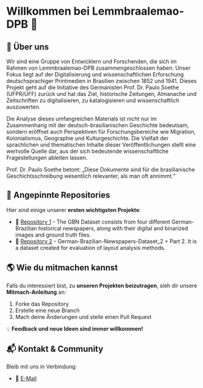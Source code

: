 # Willkommen bei Lemmbraalemao-DPB 👋

## 🏢 Über uns
Wir sind eine Gruppe von Entwicklern und Forschenden, die sich im Rahmen von Lemmbraalemao-DPB zusammengeschlossen haben. Unser Fokus liegt auf der Digitalisierung und wissenschaftlichen Erforschung deutschsprachiger Printmedien in Brasilien zwischen 1852 und 1941. Dieses Projekt geht auf die Initiative des Germanisten Prof. Dr. Paulo Soethe (UFPR/UFF) zurück und hat das Ziel, historische Zeitungen, Almanache und Zeitschriften zu digitalisieren, zu katalogisieren und wissenschaftlich auszuwerten.

Die Analyse dieses umfangreichen Materials ist nicht nur im Zusammenhang mit der deutsch-brasilianischen Geschichte bedeutsam, sondern eröffnet auch Perspektiven für Forschungsbereiche wie Migration, Kolonialismus, Geographie und Kulturgeschichte. Die Vielfalt der sprachlichen und thematischen Inhalte dieser Veröffentlichungen stellt eine wertvolle Quelle dar, aus der sich bedeutende wissenschaftliche Fragestellungen ableiten lassen.

Prof. Dr. Paulo Soethe betont: „Diese Dokumente sind für die brasilianische Geschichtsschreibung wesentlich relevanter, als man oft annimmt.“


## 📌 Angepinnte Repositories
Hier sind einige unserer **ersten wichtigsten Projekte**:
- 🔗 [Repository 1](https://github.com/Lemmbraalemao-DPB/German-Brazilian-Newspapers-Dataset_1) - The GBN Dataset consists from four different German-Brazilian historical newspapers, along with their digital and binarized images and ground truth files.
- 🔗 [Repository 2](https://github.com/Lemmbraalemao-DPB/German-Brazilian-Newspapers-Dataset_2) - German-Brazilian-Newspapers-Dataset_2 = Part 2. It is a dataset created for evaluation of layout analysis methods.

## 🌎 Wie du mitmachen kannst
Falls du interessiert bist, zu **unseren Projekten beizutragen**, sieh dir unsere **Mitmach-Anleitung** an:
1. Forke das Repository
2. Erstelle eine neue Branch
3. Mach deine Änderungen und stelle einen Pull Request

💡 **Feedback und neue Ideen sind immer willkommen!**

## 📬 Kontakt & Community
Bleib mit uns in Verbindung:
- 📧 [E-Mail](mailto:lemmbraalemao-DPB@outlook.de)
